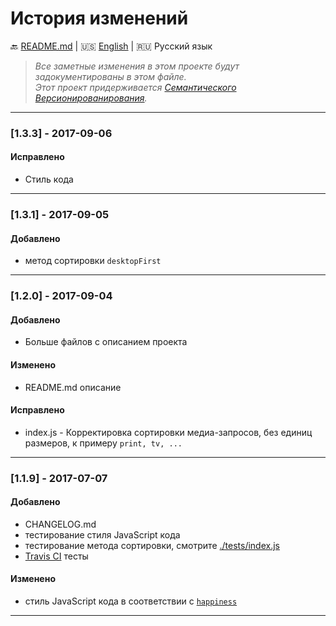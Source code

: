# История изменений

:back: [README.md](./README-RU.md)
|
:us: [English](./CHANGELOG.md)
|
:ru: Русский язык

> _Все заметные изменения в этом проекте будут задокументированы в этом файле._  
> _Этот проект придерживается [Семантического Версионированирования](http://semver.org/lang/ru/)._

---

### [1.3.3] - 2017-09-06

#### Исправлено

- Стиль кода

---

### [1.3.1] - 2017-09-05

#### Добавлено

- метод сортировки `desktopFirst`

---

### [1.2.0] - 2017-09-04

#### Добавлено

- Больше файлов с описанием проекта

#### Изменено

- README.md описание

#### Исправлено

- index.js - Корректировка сортировки медиа-запросов, без единиц размеров, к примеру `print, tv, ...`

---

### [1.1.9] - 2017-07-07

#### Добавлено

- CHANGELOG.md
- тестирование стиля JavaScript кода
- тестирование метода сортировки, смотрите [./tests/index.js](./tests/index.js)
- [Travis CI](https://travis-ci.org/dutchenkoOleg/gulp-not-supported-file) тесты

#### Изменено

- стиль JavaScript кода в соответствии с [`happiness`]((https://github.com/JedWatson/happiness))

---
